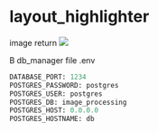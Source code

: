# layout_highlighter

image return <img src="data:image/jpeg;base64, {{...}} ">


В db_manager file .env
```python
DATABASE_PORT: 1234
POSTGRES_PASSWORD: postgres
POSTGRES_USER: postgres
POSTGRES_DB: image_processing
POSTGRES_HOST: 0.0.0.0
POSTGRES_HOSTNAME: db
```